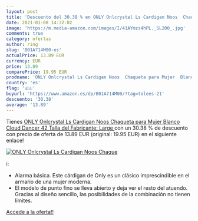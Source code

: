```yaml
---
layout: post
title: 'Descuento del 30.38 % en ONLY Onlcrystal Ls Cardigan Noos  Chaque'
date: 2021-01-08 14:32:02
image: 'https://m.media-amazon.com/images/I/41AYmzs4hPL._SL200_.jpg'
comments: true
category: ofertas
author: ring
slug: 'B01A714M00-es'
actualPrice: 13.89 EUR
currency: EUR
price: 13.89
comparePrice: 19.95 EUR
prodname: 'ONLY Onlcrystal Ls Cardigan Noos  Chaqueta para Mujer  Blanco  Cloud Dancer   42  Talla del Fabricante: Large '
country: 'es'
flag: '🇪🇸'
buyurl: 'https://www.amazon.es/dp/B01A714M00/?tag=tolees-21'
descuento: '30.38'
average: '13.89'
---
```


Tienes [ONLY Onlcrystal Ls Cardigan Noos  Chaqueta para Mujer  Blanco  Cloud Dancer   42  Talla del Fabricante: Large ](https://www.amazon.es/dp/B01A714M00/?tag=tolees-21) con un 30.38 % de descuento con precio de oferta de 13.89 EUR (original: 19.95 EUR) en el siguiente enlace!

[![ONLY Onlcrystal Ls Cardigan Noos  Chaque](https://m.media-amazon.com/images/I/41AYmzs4hPL._SL200_.jpg)](https://www.amazon.es/dp/B01A714M00/?tag=tolees-21)

ℹ️:

- Alarma básica. Este cárdigan de Only es un clásico imprescindible en el armario de una mujer moderna.
- El modelo de punto fino se lleva abierto y deja ver el resto del atuendo. Gracias al diseño sencillo, las posibilidades de la combinación no tienen límites.

[Accede a la oferta!!](https://www.amazon.es/dp/B01A714M00/?tag=tolees-21)
